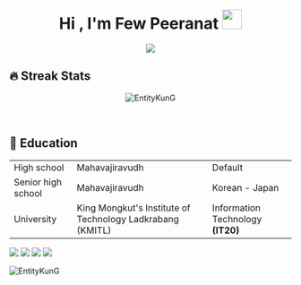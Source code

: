 <h1 align="center">Hi , I'm Few Peeranat <img src="https://media.giphy.com/media/hvRJCLFzcasrR4ia7z/giphy.gif" width="35"></h1>
<p align="center">
<a href="https://github.com/DenverCoder1/readme-typing-svg"><img src="https://readme-typing-svg.herokuapp.com?font=Chakra+Petch&lines=Information+Technology+Student;%E0%B8%99%E0%B8%B1%E0%B8%81%E0%B9%80%E0%B8%A3%E0%B8%B5%E0%B8%A2%E0%B8%99%E0%B9%80%E0%B8%97%E0%B8%84%E0%B9%82%E0%B8%99%E0%B9%82%E0%B8%A5%E0%B8%A2%E0%B8%B5%E0%B8%AA%E0%B8%B2%E0%B8%A3%E0%B8%AA%E0%B8%99%E0%B9%80%E0%B8%97%E0%B8%A8;%E6%83%85%E5%A0%B1%E6%8A%80%E8%A1%93%E3%81%AE%E5%AD%A6%E7%94%9F;%EC%A0%95%EB%B3%B4+%EA%B8%B0%EC%88%A0+%ED%95%99%EC%83%9D&center=true&width=500&height=50"></a>
</p>

## 🔥 Streak Stats
<p align="center"><img src="https://github-readme-streak-stats.herokuapp.com/?user=EntityKunG&theme=algolia" alt="EntityKunG" /></p>
<br>

## 🏫 Education  
<table>
  <tr>
    <td>High school</td>
    <td>Mahavajiravudh</td>
    <td>Default</td>
  </tr>
  <tr>
    <td>Senior high school</td>
    <td>Mahavajiravudh</td>
    <td>Korean - Japan</td>
  </tr>
  <tr>
    <td>University</td>
    <td>King Mongkut's Institute of Technology Ladkrabang (KMITL)</td>
    <td>Information Technology <b>(IT20)<b></td>
  </tr>
<table>  

[<img src="https://img.shields.io/badge/facebook-%231877F2.svg?&style=for-the-badge&logo=facebook&logoColor=white">](https://www.facebook.com/few.mvsk/)
[<img src="https://img.shields.io/badge/instagram-%23E4405F.svg?&style=for-the-badge&logo=instagram&logoColor=white">](https://www.instagram.com/few.pz/)
[<img src="https://img.shields.io/badge/twitter-%231DA1F2.svg?&style=for-the-badge&logo=twitter&logoColor=white">](https://twitter.com/F49144)
[<img src="https://img.shields.io/badge/Portfolio-%23000000.svg?&style=for-the-badge&logo=microsoft&logoColor=white">](https://peeranat.net/) 
  
<img src="https://komarev.com/ghpvc/?username=EntityKunG&label=Profile%20views&color=0e75b6&style=plastic" alt="EntityKunG" /> 
